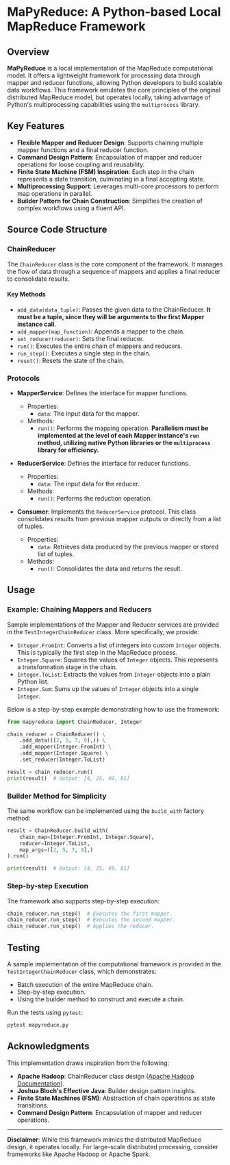 # MaPyReduce: A Python-based Local MapReduce Framework

## Overview

**MaPyReduce** is a local implementation of the MapReduce computational model. It offers a lightweight framework for processing data through mapper and reducer functions, allowing Python developers to build scalable data workflows. This framework emulates the core principles of the original distributed MapReduce model, but operates locally, taking advantage of Python's multiprocessing capabilities using the `multiprocess` library.

## Key Features

- **Flexible Mapper and Reducer Design**: Supports chaining multiple mapper functions and a final reducer function.
- **Command Design Pattern**: Encapsulation of mapper and reducer operations for loose coupling and reusability.
- **Finite State Machine (FSM) Inspiration**: Each step in the chain represents a state transition, culminating in a final accepting state.
- **Multiprocessing Support**: Leverages multi-core processors to perform map operations in parallel.
- **Builder Pattern for Chain Construction**: Simplifies the creation of complex workflows using a fluent API.

## Source Code Structure

### ChainReducer

The `ChainReducer` class is the core component of the framework. It manages the flow of data through a sequence of mappers and applies a final reducer to consolidate results.

#### Key Methods
- `add_data(data_tuple)`: Passes the given data to the ChainReducer. **It must be a tuple, since they will be arguments to the first Mapper instance call**.
- `add_mapper(map_function)`: Appends a mapper to the chain.
- `set_reducer(reducer)`: Sets the final reducer.
- `run()`: Executes the entire chain of mappers and reducers.
- `run_step()`: Executes a single step in the chain.
- `reset()`: Resets the state of the chain.

### Protocols

- **MapperService**: Defines the interface for mapper functions.
  - Properties:
    - `data`: The input data for the mapper.
  - Methods:
    - `run()`: Performs the mapping operation. **Parallelism must be implemented at the level of each Mapper instance's `run` method, utilizing native Python libraries or the `multiprocess` library for efficiency.**

- **ReducerService**: Defines the interface for reducer functions.
  - Properties:
    - `data`: The input data for the reducer.
  - Methods:
    - `run()`: Performs the reduction operation.

- **Consumer**: Implements the `ReducerService` protocol. This class consolidates results from previous mapper outputs or directly from a list of tuples. 
  - Properties:
    - `data`: Retrieves data produced by the previous mapper or stored list of tuples.
  - Methods:
    - `run()`: Consolidates the data and returns the result.


## Usage

### Example: Chaining Mappers and Reducers

Sample implementations of the Mapper and Reducer services are provided in the `TestIntegerChainReducer` class. More specifically, we provide:
- `Integer.FromInt`: Converts a list of integers into custom `Integer` objects. This is typically the first step in the MapReduce process.
- `Integer.Square`: Squares the values of `Integer` objects. This represents a transformation stage in the chain.
- `Integer.ToList`: Extracts the values from `Integer` objects into a plain Python list.
- `Integer.Sum`: Sums up the values of `Integer` objects into a single `Integer`.

Below is a step-by-step example demonstrating how to use the framework:

```python
from mapyreduce import ChainReducer, Integer

chain_reducer = ChainReducer() \
    .add_data(([2, 5, 7, 9],)) \
    .add_mapper(Integer.FromInt) \
    .add_mapper(Integer.Square) \
    .set_reducer(Integer.ToList)

result = chain_reducer.run()
print(result)  # Output: [4, 25, 49, 81]
```

### Builder Method for Simplicity

The same workflow can be implemented using the `build_with` factory method:

```python
result = ChainReducer.build_with(
    chain_map=[Integer.FromInt, Integer.Square],
    reducer=Integer.ToList,
    map_args=([2, 5, 7, 9],)
).run()

print(result)  # Output: [4, 25, 49, 81]
```

### Step-by-step Execution

The framework also supports step-by-step execution:

```python
chain_reducer.run_step()  # Executes the first mapper.
chain_reducer.run_step()  # Executes the second mapper.
chain_reducer.run_step()  # Applies the reducer.
```

## Testing

A sample implementation of the computational framework is provided in the `TestIntegerChainReducer` class, which demonstrates:
- Batch execution of the entire MapReduce chain.
- Step-by-step execution.
- Using the builder method to construct and execute a chain.

Run the tests using `pytest`:

```bash
pytest mapyreduce.py
```

## Acknowledgments

This implementation draws inspiration from the following:
- **Apache Hadoop**: ChainReducer class design ([Apache Hadoop Documentation](https://hadoop.apache.org/docs/stable/api/org/apache/hadoop/mapreduce/lib/chain/ChainReducer.html)).
- **Joshua Bloch's Effective Java**: Builder design pattern insights.
- **Finite State Machines (FSM)**: Abstraction of chain operations as state transitions.
- **Command Design Pattern**: Encapsulation of mapper and reducer operations.

---

**Disclaimer**: While this framework mimics the distributed MapReduce design, it operates locally. For large-scale distributed processing, consider frameworks like Apache Hadoop or Apache Spark.
